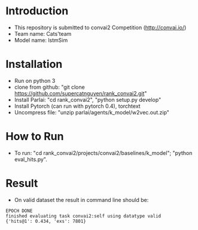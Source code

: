 
# Introduction
- This repository is submitted to convai2 Competition (http://convai.io/)
- Team name: Cats'team 
- Model name: lstmSim
# Installation 
- Run on python 3
- clone from github: "git clone https://github.com/supercatnguyen/rank_convai2.git"
- Install Parlai: "cd rank_convai2", "python setup.py develop"
- Install Pytorch (can run with pytorch 0.4), torchtext
- Uncompress file:  "unzip parlai/agents/k_model/w2vec.out.zip" 
# How to Run
- To run: "cd rank_convai2/projects/convai2/baselines/k_model"; "python eval_hits.py".

# Result
- On valid dataset the result in command line should be: 
```
EPOCH DONE
finished evaluating task convai2:self using datatype valid
{'hits@1': 0.434, 'exs': 7801}

```